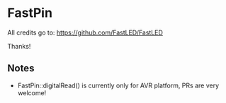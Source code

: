# FastPin
All credits go to: https://github.com/FastLED/FastLED

Thanks!

## Notes
* FastPin<X>::digitalRead() is currently only for AVR platform, PRs are very welcome!
